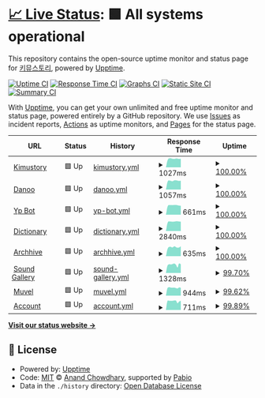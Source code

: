 # [📈 Live Status](https://uptime.kimustory.net): <!--live status--> **🟩 All systems operational**

This repository contains the open-source uptime monitor and status page for [키뮤스토리](https://kimustory.net), powered by [Upptime](https://github.com/upptime/upptime).

[![Uptime CI](https://github.com/KimuSoft/uptime/workflows/Uptime%20CI/badge.svg)](https://github.com/KimuSoft/uptime/actions?query=workflow%3A%22Uptime+CI%22)
[![Response Time CI](https://github.com/KimuSoft/uptime/workflows/Response%20Time%20CI/badge.svg)](https://github.com/KimuSoft/uptime/actions?query=workflow%3A%22Response+Time+CI%22)
[![Graphs CI](https://github.com/KimuSoft/uptime/workflows/Graphs%20CI/badge.svg)](https://github.com/KimuSoft/uptime/actions?query=workflow%3A%22Graphs+CI%22)
[![Static Site CI](https://github.com/KimuSoft/uptime/workflows/Static%20Site%20CI/badge.svg)](https://github.com/KimuSoft/uptime/actions?query=workflow%3A%22Static+Site+CI%22)
[![Summary CI](https://github.com/KimuSoft/uptime/workflows/Summary%20CI/badge.svg)](https://github.com/KimuSoft/uptime/actions?query=workflow%3A%22Summary+CI%22)

With [Upptime](https://upptime.js.org), you can get your own unlimited and free uptime monitor and status page, powered entirely by a GitHub repository. We use [Issues](https://github.com/KimuSoft/uptime/issues) as incident reports, [Actions](https://github.com/KimuSoft/uptime/actions) as uptime monitors, and [Pages](https://uptime.kimustory.net) for the status page.

<!--start: status pages-->
<!-- This summary is generated by Upptime (https://github.com/upptime/upptime) -->
<!-- Do not edit this manually, your changes will be overwritten -->
<!-- prettier-ignore -->
| URL | Status | History | Response Time | Uptime |
| --- | ------ | ------- | ------------- | ------ |
| <img alt="" src="https://icons.duckduckgo.com/ip3/kimustory.net.ico" height="13"> [Kimustory](https://kimustory.net) | 🟩 Up | [kimustory.yml](https://github.com/KimuSoft/uptime/commits/HEAD/history/kimustory.yml) | <details><summary><img alt="Response time graph" src="./graphs/kimustory/response-time-week.png" height="20"> 1027ms</summary><br><a href="https://uptime.kimustory.net/history/kimustory"><img alt="Response time 999" src="https://img.shields.io/endpoint?url=https%3A%2F%2Fraw.githubusercontent.com%2FKimuSoft%2Fuptime%2FHEAD%2Fapi%2Fkimustory%2Fresponse-time.json"></a><br><a href="https://uptime.kimustory.net/history/kimustory"><img alt="24-hour response time 1025" src="https://img.shields.io/endpoint?url=https%3A%2F%2Fraw.githubusercontent.com%2FKimuSoft%2Fuptime%2FHEAD%2Fapi%2Fkimustory%2Fresponse-time-day.json"></a><br><a href="https://uptime.kimustory.net/history/kimustory"><img alt="7-day response time 1027" src="https://img.shields.io/endpoint?url=https%3A%2F%2Fraw.githubusercontent.com%2FKimuSoft%2Fuptime%2FHEAD%2Fapi%2Fkimustory%2Fresponse-time-week.json"></a><br><a href="https://uptime.kimustory.net/history/kimustory"><img alt="30-day response time 999" src="https://img.shields.io/endpoint?url=https%3A%2F%2Fraw.githubusercontent.com%2FKimuSoft%2Fuptime%2FHEAD%2Fapi%2Fkimustory%2Fresponse-time-month.json"></a><br><a href="https://uptime.kimustory.net/history/kimustory"><img alt="1-year response time 999" src="https://img.shields.io/endpoint?url=https%3A%2F%2Fraw.githubusercontent.com%2FKimuSoft%2Fuptime%2FHEAD%2Fapi%2Fkimustory%2Fresponse-time-year.json"></a></details> | <details><summary><a href="https://uptime.kimustory.net/history/kimustory">100.00%</a></summary><a href="https://uptime.kimustory.net/history/kimustory"><img alt="All-time uptime 100.00%" src="https://img.shields.io/endpoint?url=https%3A%2F%2Fraw.githubusercontent.com%2FKimuSoft%2Fuptime%2FHEAD%2Fapi%2Fkimustory%2Fuptime.json"></a><br><a href="https://uptime.kimustory.net/history/kimustory"><img alt="24-hour uptime 100.00%" src="https://img.shields.io/endpoint?url=https%3A%2F%2Fraw.githubusercontent.com%2FKimuSoft%2Fuptime%2FHEAD%2Fapi%2Fkimustory%2Fuptime-day.json"></a><br><a href="https://uptime.kimustory.net/history/kimustory"><img alt="7-day uptime 100.00%" src="https://img.shields.io/endpoint?url=https%3A%2F%2Fraw.githubusercontent.com%2FKimuSoft%2Fuptime%2FHEAD%2Fapi%2Fkimustory%2Fuptime-week.json"></a><br><a href="https://uptime.kimustory.net/history/kimustory"><img alt="30-day uptime 100.00%" src="https://img.shields.io/endpoint?url=https%3A%2F%2Fraw.githubusercontent.com%2FKimuSoft%2Fuptime%2FHEAD%2Fapi%2Fkimustory%2Fuptime-month.json"></a><br><a href="https://uptime.kimustory.net/history/kimustory"><img alt="1-year uptime 100.00%" src="https://img.shields.io/endpoint?url=https%3A%2F%2Fraw.githubusercontent.com%2FKimuSoft%2Fuptime%2FHEAD%2Fapi%2Fkimustory%2Fuptime-year.json"></a></details>
| <img alt="" src="https://icons.duckduckgo.com/ip3/danoo.kimustory.net.ico" height="13"> [Danoo](http://danoo.kimustory.net/) | 🟩 Up | [danoo.yml](https://github.com/KimuSoft/uptime/commits/HEAD/history/danoo.yml) | <details><summary><img alt="Response time graph" src="./graphs/danoo/response-time-week.png" height="20"> 1057ms</summary><br><a href="https://uptime.kimustory.net/history/danoo"><img alt="Response time 1011" src="https://img.shields.io/endpoint?url=https%3A%2F%2Fraw.githubusercontent.com%2FKimuSoft%2Fuptime%2FHEAD%2Fapi%2Fdanoo%2Fresponse-time.json"></a><br><a href="https://uptime.kimustory.net/history/danoo"><img alt="24-hour response time 1055" src="https://img.shields.io/endpoint?url=https%3A%2F%2Fraw.githubusercontent.com%2FKimuSoft%2Fuptime%2FHEAD%2Fapi%2Fdanoo%2Fresponse-time-day.json"></a><br><a href="https://uptime.kimustory.net/history/danoo"><img alt="7-day response time 1057" src="https://img.shields.io/endpoint?url=https%3A%2F%2Fraw.githubusercontent.com%2FKimuSoft%2Fuptime%2FHEAD%2Fapi%2Fdanoo%2Fresponse-time-week.json"></a><br><a href="https://uptime.kimustory.net/history/danoo"><img alt="30-day response time 1011" src="https://img.shields.io/endpoint?url=https%3A%2F%2Fraw.githubusercontent.com%2FKimuSoft%2Fuptime%2FHEAD%2Fapi%2Fdanoo%2Fresponse-time-month.json"></a><br><a href="https://uptime.kimustory.net/history/danoo"><img alt="1-year response time 1011" src="https://img.shields.io/endpoint?url=https%3A%2F%2Fraw.githubusercontent.com%2FKimuSoft%2Fuptime%2FHEAD%2Fapi%2Fdanoo%2Fresponse-time-year.json"></a></details> | <details><summary><a href="https://uptime.kimustory.net/history/danoo">100.00%</a></summary><a href="https://uptime.kimustory.net/history/danoo"><img alt="All-time uptime 100.00%" src="https://img.shields.io/endpoint?url=https%3A%2F%2Fraw.githubusercontent.com%2FKimuSoft%2Fuptime%2FHEAD%2Fapi%2Fdanoo%2Fuptime.json"></a><br><a href="https://uptime.kimustory.net/history/danoo"><img alt="24-hour uptime 100.00%" src="https://img.shields.io/endpoint?url=https%3A%2F%2Fraw.githubusercontent.com%2FKimuSoft%2Fuptime%2FHEAD%2Fapi%2Fdanoo%2Fuptime-day.json"></a><br><a href="https://uptime.kimustory.net/history/danoo"><img alt="7-day uptime 100.00%" src="https://img.shields.io/endpoint?url=https%3A%2F%2Fraw.githubusercontent.com%2FKimuSoft%2Fuptime%2FHEAD%2Fapi%2Fdanoo%2Fuptime-week.json"></a><br><a href="https://uptime.kimustory.net/history/danoo"><img alt="30-day uptime 100.00%" src="https://img.shields.io/endpoint?url=https%3A%2F%2Fraw.githubusercontent.com%2FKimuSoft%2Fuptime%2FHEAD%2Fapi%2Fdanoo%2Fuptime-month.json"></a><br><a href="https://uptime.kimustory.net/history/danoo"><img alt="1-year uptime 100.00%" src="https://img.shields.io/endpoint?url=https%3A%2F%2Fraw.githubusercontent.com%2FKimuSoft%2Fuptime%2FHEAD%2Fapi%2Fdanoo%2Fuptime-year.json"></a></details>
| <img alt="" src="https://icons.duckduckgo.com/ip3/yp.kimustory.net.ico" height="13"> [Yp Bot](https://yp.kimustory.net/) | 🟩 Up | [yp-bot.yml](https://github.com/KimuSoft/uptime/commits/HEAD/history/yp-bot.yml) | <details><summary><img alt="Response time graph" src="./graphs/yp-bot/response-time-week.png" height="20"> 661ms</summary><br><a href="https://uptime.kimustory.net/history/yp-bot"><img alt="Response time 635" src="https://img.shields.io/endpoint?url=https%3A%2F%2Fraw.githubusercontent.com%2FKimuSoft%2Fuptime%2FHEAD%2Fapi%2Fyp-bot%2Fresponse-time.json"></a><br><a href="https://uptime.kimustory.net/history/yp-bot"><img alt="24-hour response time 625" src="https://img.shields.io/endpoint?url=https%3A%2F%2Fraw.githubusercontent.com%2FKimuSoft%2Fuptime%2FHEAD%2Fapi%2Fyp-bot%2Fresponse-time-day.json"></a><br><a href="https://uptime.kimustory.net/history/yp-bot"><img alt="7-day response time 661" src="https://img.shields.io/endpoint?url=https%3A%2F%2Fraw.githubusercontent.com%2FKimuSoft%2Fuptime%2FHEAD%2Fapi%2Fyp-bot%2Fresponse-time-week.json"></a><br><a href="https://uptime.kimustory.net/history/yp-bot"><img alt="30-day response time 635" src="https://img.shields.io/endpoint?url=https%3A%2F%2Fraw.githubusercontent.com%2FKimuSoft%2Fuptime%2FHEAD%2Fapi%2Fyp-bot%2Fresponse-time-month.json"></a><br><a href="https://uptime.kimustory.net/history/yp-bot"><img alt="1-year response time 635" src="https://img.shields.io/endpoint?url=https%3A%2F%2Fraw.githubusercontent.com%2FKimuSoft%2Fuptime%2FHEAD%2Fapi%2Fyp-bot%2Fresponse-time-year.json"></a></details> | <details><summary><a href="https://uptime.kimustory.net/history/yp-bot">100.00%</a></summary><a href="https://uptime.kimustory.net/history/yp-bot"><img alt="All-time uptime 100.00%" src="https://img.shields.io/endpoint?url=https%3A%2F%2Fraw.githubusercontent.com%2FKimuSoft%2Fuptime%2FHEAD%2Fapi%2Fyp-bot%2Fuptime.json"></a><br><a href="https://uptime.kimustory.net/history/yp-bot"><img alt="24-hour uptime 100.00%" src="https://img.shields.io/endpoint?url=https%3A%2F%2Fraw.githubusercontent.com%2FKimuSoft%2Fuptime%2FHEAD%2Fapi%2Fyp-bot%2Fuptime-day.json"></a><br><a href="https://uptime.kimustory.net/history/yp-bot"><img alt="7-day uptime 100.00%" src="https://img.shields.io/endpoint?url=https%3A%2F%2Fraw.githubusercontent.com%2FKimuSoft%2Fuptime%2FHEAD%2Fapi%2Fyp-bot%2Fuptime-week.json"></a><br><a href="https://uptime.kimustory.net/history/yp-bot"><img alt="30-day uptime 100.00%" src="https://img.shields.io/endpoint?url=https%3A%2F%2Fraw.githubusercontent.com%2FKimuSoft%2Fuptime%2FHEAD%2Fapi%2Fyp-bot%2Fuptime-month.json"></a><br><a href="https://uptime.kimustory.net/history/yp-bot"><img alt="1-year uptime 100.00%" src="https://img.shields.io/endpoint?url=https%3A%2F%2Fraw.githubusercontent.com%2FKimuSoft%2Fuptime%2FHEAD%2Fapi%2Fyp-bot%2Fuptime-year.json"></a></details>
| <img alt="" src="https://icons.duckduckgo.com/ip3/dict.kimustory.net.ico" height="13"> [Dictionary](https://dict.kimustory.net/) | 🟩 Up | [dictionary.yml](https://github.com/KimuSoft/uptime/commits/HEAD/history/dictionary.yml) | <details><summary><img alt="Response time graph" src="./graphs/dictionary/response-time-week.png" height="20"> 2840ms</summary><br><a href="https://uptime.kimustory.net/history/dictionary"><img alt="Response time 2786" src="https://img.shields.io/endpoint?url=https%3A%2F%2Fraw.githubusercontent.com%2FKimuSoft%2Fuptime%2FHEAD%2Fapi%2Fdictionary%2Fresponse-time.json"></a><br><a href="https://uptime.kimustory.net/history/dictionary"><img alt="24-hour response time 2806" src="https://img.shields.io/endpoint?url=https%3A%2F%2Fraw.githubusercontent.com%2FKimuSoft%2Fuptime%2FHEAD%2Fapi%2Fdictionary%2Fresponse-time-day.json"></a><br><a href="https://uptime.kimustory.net/history/dictionary"><img alt="7-day response time 2840" src="https://img.shields.io/endpoint?url=https%3A%2F%2Fraw.githubusercontent.com%2FKimuSoft%2Fuptime%2FHEAD%2Fapi%2Fdictionary%2Fresponse-time-week.json"></a><br><a href="https://uptime.kimustory.net/history/dictionary"><img alt="30-day response time 2786" src="https://img.shields.io/endpoint?url=https%3A%2F%2Fraw.githubusercontent.com%2FKimuSoft%2Fuptime%2FHEAD%2Fapi%2Fdictionary%2Fresponse-time-month.json"></a><br><a href="https://uptime.kimustory.net/history/dictionary"><img alt="1-year response time 2786" src="https://img.shields.io/endpoint?url=https%3A%2F%2Fraw.githubusercontent.com%2FKimuSoft%2Fuptime%2FHEAD%2Fapi%2Fdictionary%2Fresponse-time-year.json"></a></details> | <details><summary><a href="https://uptime.kimustory.net/history/dictionary">100.00%</a></summary><a href="https://uptime.kimustory.net/history/dictionary"><img alt="All-time uptime 100.00%" src="https://img.shields.io/endpoint?url=https%3A%2F%2Fraw.githubusercontent.com%2FKimuSoft%2Fuptime%2FHEAD%2Fapi%2Fdictionary%2Fuptime.json"></a><br><a href="https://uptime.kimustory.net/history/dictionary"><img alt="24-hour uptime 100.00%" src="https://img.shields.io/endpoint?url=https%3A%2F%2Fraw.githubusercontent.com%2FKimuSoft%2Fuptime%2FHEAD%2Fapi%2Fdictionary%2Fuptime-day.json"></a><br><a href="https://uptime.kimustory.net/history/dictionary"><img alt="7-day uptime 100.00%" src="https://img.shields.io/endpoint?url=https%3A%2F%2Fraw.githubusercontent.com%2FKimuSoft%2Fuptime%2FHEAD%2Fapi%2Fdictionary%2Fuptime-week.json"></a><br><a href="https://uptime.kimustory.net/history/dictionary"><img alt="30-day uptime 100.00%" src="https://img.shields.io/endpoint?url=https%3A%2F%2Fraw.githubusercontent.com%2FKimuSoft%2Fuptime%2FHEAD%2Fapi%2Fdictionary%2Fuptime-month.json"></a><br><a href="https://uptime.kimustory.net/history/dictionary"><img alt="1-year uptime 100.00%" src="https://img.shields.io/endpoint?url=https%3A%2F%2Fraw.githubusercontent.com%2FKimuSoft%2Fuptime%2FHEAD%2Fapi%2Fdictionary%2Fuptime-year.json"></a></details>
| <img alt="" src="https://icons.duckduckgo.com/ip3/archhive.kimustory.net.ico" height="13"> [Archhive](https://archhive.kimustory.net/) | 🟩 Up | [archhive.yml](https://github.com/KimuSoft/uptime/commits/HEAD/history/archhive.yml) | <details><summary><img alt="Response time graph" src="./graphs/archhive/response-time-week.png" height="20"> 635ms</summary><br><a href="https://uptime.kimustory.net/history/archhive"><img alt="Response time 609" src="https://img.shields.io/endpoint?url=https%3A%2F%2Fraw.githubusercontent.com%2FKimuSoft%2Fuptime%2FHEAD%2Fapi%2Farchhive%2Fresponse-time.json"></a><br><a href="https://uptime.kimustory.net/history/archhive"><img alt="24-hour response time 690" src="https://img.shields.io/endpoint?url=https%3A%2F%2Fraw.githubusercontent.com%2FKimuSoft%2Fuptime%2FHEAD%2Fapi%2Farchhive%2Fresponse-time-day.json"></a><br><a href="https://uptime.kimustory.net/history/archhive"><img alt="7-day response time 635" src="https://img.shields.io/endpoint?url=https%3A%2F%2Fraw.githubusercontent.com%2FKimuSoft%2Fuptime%2FHEAD%2Fapi%2Farchhive%2Fresponse-time-week.json"></a><br><a href="https://uptime.kimustory.net/history/archhive"><img alt="30-day response time 609" src="https://img.shields.io/endpoint?url=https%3A%2F%2Fraw.githubusercontent.com%2FKimuSoft%2Fuptime%2FHEAD%2Fapi%2Farchhive%2Fresponse-time-month.json"></a><br><a href="https://uptime.kimustory.net/history/archhive"><img alt="1-year response time 609" src="https://img.shields.io/endpoint?url=https%3A%2F%2Fraw.githubusercontent.com%2FKimuSoft%2Fuptime%2FHEAD%2Fapi%2Farchhive%2Fresponse-time-year.json"></a></details> | <details><summary><a href="https://uptime.kimustory.net/history/archhive">100.00%</a></summary><a href="https://uptime.kimustory.net/history/archhive"><img alt="All-time uptime 100.00%" src="https://img.shields.io/endpoint?url=https%3A%2F%2Fraw.githubusercontent.com%2FKimuSoft%2Fuptime%2FHEAD%2Fapi%2Farchhive%2Fuptime.json"></a><br><a href="https://uptime.kimustory.net/history/archhive"><img alt="24-hour uptime 100.00%" src="https://img.shields.io/endpoint?url=https%3A%2F%2Fraw.githubusercontent.com%2FKimuSoft%2Fuptime%2FHEAD%2Fapi%2Farchhive%2Fuptime-day.json"></a><br><a href="https://uptime.kimustory.net/history/archhive"><img alt="7-day uptime 100.00%" src="https://img.shields.io/endpoint?url=https%3A%2F%2Fraw.githubusercontent.com%2FKimuSoft%2Fuptime%2FHEAD%2Fapi%2Farchhive%2Fuptime-week.json"></a><br><a href="https://uptime.kimustory.net/history/archhive"><img alt="30-day uptime 100.00%" src="https://img.shields.io/endpoint?url=https%3A%2F%2Fraw.githubusercontent.com%2FKimuSoft%2Fuptime%2FHEAD%2Fapi%2Farchhive%2Fuptime-month.json"></a><br><a href="https://uptime.kimustory.net/history/archhive"><img alt="1-year uptime 100.00%" src="https://img.shields.io/endpoint?url=https%3A%2F%2Fraw.githubusercontent.com%2FKimuSoft%2Fuptime%2FHEAD%2Fapi%2Farchhive%2Fuptime-year.json"></a></details>
| <img alt="" src="https://icons.duckduckgo.com/ip3/music.kimustory.net.ico" height="13"> [Sound Gallery](https://music.kimustory.net/) | 🟩 Up | [sound-gallery.yml](https://github.com/KimuSoft/uptime/commits/HEAD/history/sound-gallery.yml) | <details><summary><img alt="Response time graph" src="./graphs/sound-gallery/response-time-week.png" height="20"> 1328ms</summary><br><a href="https://uptime.kimustory.net/history/sound-gallery"><img alt="Response time 1300" src="https://img.shields.io/endpoint?url=https%3A%2F%2Fraw.githubusercontent.com%2FKimuSoft%2Fuptime%2FHEAD%2Fapi%2Fsound-gallery%2Fresponse-time.json"></a><br><a href="https://uptime.kimustory.net/history/sound-gallery"><img alt="24-hour response time 1257" src="https://img.shields.io/endpoint?url=https%3A%2F%2Fraw.githubusercontent.com%2FKimuSoft%2Fuptime%2FHEAD%2Fapi%2Fsound-gallery%2Fresponse-time-day.json"></a><br><a href="https://uptime.kimustory.net/history/sound-gallery"><img alt="7-day response time 1328" src="https://img.shields.io/endpoint?url=https%3A%2F%2Fraw.githubusercontent.com%2FKimuSoft%2Fuptime%2FHEAD%2Fapi%2Fsound-gallery%2Fresponse-time-week.json"></a><br><a href="https://uptime.kimustory.net/history/sound-gallery"><img alt="30-day response time 1300" src="https://img.shields.io/endpoint?url=https%3A%2F%2Fraw.githubusercontent.com%2FKimuSoft%2Fuptime%2FHEAD%2Fapi%2Fsound-gallery%2Fresponse-time-month.json"></a><br><a href="https://uptime.kimustory.net/history/sound-gallery"><img alt="1-year response time 1300" src="https://img.shields.io/endpoint?url=https%3A%2F%2Fraw.githubusercontent.com%2FKimuSoft%2Fuptime%2FHEAD%2Fapi%2Fsound-gallery%2Fresponse-time-year.json"></a></details> | <details><summary><a href="https://uptime.kimustory.net/history/sound-gallery">99.70%</a></summary><a href="https://uptime.kimustory.net/history/sound-gallery"><img alt="All-time uptime 99.86%" src="https://img.shields.io/endpoint?url=https%3A%2F%2Fraw.githubusercontent.com%2FKimuSoft%2Fuptime%2FHEAD%2Fapi%2Fsound-gallery%2Fuptime.json"></a><br><a href="https://uptime.kimustory.net/history/sound-gallery"><img alt="24-hour uptime 97.88%" src="https://img.shields.io/endpoint?url=https%3A%2F%2Fraw.githubusercontent.com%2FKimuSoft%2Fuptime%2FHEAD%2Fapi%2Fsound-gallery%2Fuptime-day.json"></a><br><a href="https://uptime.kimustory.net/history/sound-gallery"><img alt="7-day uptime 99.70%" src="https://img.shields.io/endpoint?url=https%3A%2F%2Fraw.githubusercontent.com%2FKimuSoft%2Fuptime%2FHEAD%2Fapi%2Fsound-gallery%2Fuptime-week.json"></a><br><a href="https://uptime.kimustory.net/history/sound-gallery"><img alt="30-day uptime 99.86%" src="https://img.shields.io/endpoint?url=https%3A%2F%2Fraw.githubusercontent.com%2FKimuSoft%2Fuptime%2FHEAD%2Fapi%2Fsound-gallery%2Fuptime-month.json"></a><br><a href="https://uptime.kimustory.net/history/sound-gallery"><img alt="1-year uptime 99.86%" src="https://img.shields.io/endpoint?url=https%3A%2F%2Fraw.githubusercontent.com%2FKimuSoft%2Fuptime%2FHEAD%2Fapi%2Fsound-gallery%2Fuptime-year.json"></a></details>
| <img alt="" src="https://icons.duckduckgo.com/ip3/muvel.app.ico" height="13"> [Muvel](https://muvel.app) | 🟩 Up | [muvel.yml](https://github.com/KimuSoft/uptime/commits/HEAD/history/muvel.yml) | <details><summary><img alt="Response time graph" src="./graphs/muvel/response-time-week.png" height="20"> 944ms</summary><br><a href="https://uptime.kimustory.net/history/muvel"><img alt="Response time 948" src="https://img.shields.io/endpoint?url=https%3A%2F%2Fraw.githubusercontent.com%2FKimuSoft%2Fuptime%2FHEAD%2Fapi%2Fmuvel%2Fresponse-time.json"></a><br><a href="https://uptime.kimustory.net/history/muvel"><img alt="24-hour response time 929" src="https://img.shields.io/endpoint?url=https%3A%2F%2Fraw.githubusercontent.com%2FKimuSoft%2Fuptime%2FHEAD%2Fapi%2Fmuvel%2Fresponse-time-day.json"></a><br><a href="https://uptime.kimustory.net/history/muvel"><img alt="7-day response time 944" src="https://img.shields.io/endpoint?url=https%3A%2F%2Fraw.githubusercontent.com%2FKimuSoft%2Fuptime%2FHEAD%2Fapi%2Fmuvel%2Fresponse-time-week.json"></a><br><a href="https://uptime.kimustory.net/history/muvel"><img alt="30-day response time 948" src="https://img.shields.io/endpoint?url=https%3A%2F%2Fraw.githubusercontent.com%2FKimuSoft%2Fuptime%2FHEAD%2Fapi%2Fmuvel%2Fresponse-time-month.json"></a><br><a href="https://uptime.kimustory.net/history/muvel"><img alt="1-year response time 948" src="https://img.shields.io/endpoint?url=https%3A%2F%2Fraw.githubusercontent.com%2FKimuSoft%2Fuptime%2FHEAD%2Fapi%2Fmuvel%2Fresponse-time-year.json"></a></details> | <details><summary><a href="https://uptime.kimustory.net/history/muvel">99.62%</a></summary><a href="https://uptime.kimustory.net/history/muvel"><img alt="All-time uptime 99.83%" src="https://img.shields.io/endpoint?url=https%3A%2F%2Fraw.githubusercontent.com%2FKimuSoft%2Fuptime%2FHEAD%2Fapi%2Fmuvel%2Fuptime.json"></a><br><a href="https://uptime.kimustory.net/history/muvel"><img alt="24-hour uptime 97.33%" src="https://img.shields.io/endpoint?url=https%3A%2F%2Fraw.githubusercontent.com%2FKimuSoft%2Fuptime%2FHEAD%2Fapi%2Fmuvel%2Fuptime-day.json"></a><br><a href="https://uptime.kimustory.net/history/muvel"><img alt="7-day uptime 99.62%" src="https://img.shields.io/endpoint?url=https%3A%2F%2Fraw.githubusercontent.com%2FKimuSoft%2Fuptime%2FHEAD%2Fapi%2Fmuvel%2Fuptime-week.json"></a><br><a href="https://uptime.kimustory.net/history/muvel"><img alt="30-day uptime 99.83%" src="https://img.shields.io/endpoint?url=https%3A%2F%2Fraw.githubusercontent.com%2FKimuSoft%2Fuptime%2FHEAD%2Fapi%2Fmuvel%2Fuptime-month.json"></a><br><a href="https://uptime.kimustory.net/history/muvel"><img alt="1-year uptime 99.83%" src="https://img.shields.io/endpoint?url=https%3A%2F%2Fraw.githubusercontent.com%2FKimuSoft%2Fuptime%2FHEAD%2Fapi%2Fmuvel%2Fuptime-year.json"></a></details>
| <img alt="" src="https://icons.duckduckgo.com/ip3/accounts.kimustory.net.ico" height="13"> [Account](https://accounts.kimustory.net) | 🟩 Up | [account.yml](https://github.com/KimuSoft/uptime/commits/HEAD/history/account.yml) | <details><summary><img alt="Response time graph" src="./graphs/account/response-time-week.png" height="20"> 711ms</summary><br><a href="https://uptime.kimustory.net/history/account"><img alt="Response time 690" src="https://img.shields.io/endpoint?url=https%3A%2F%2Fraw.githubusercontent.com%2FKimuSoft%2Fuptime%2FHEAD%2Fapi%2Faccount%2Fresponse-time.json"></a><br><a href="https://uptime.kimustory.net/history/account"><img alt="24-hour response time 648" src="https://img.shields.io/endpoint?url=https%3A%2F%2Fraw.githubusercontent.com%2FKimuSoft%2Fuptime%2FHEAD%2Fapi%2Faccount%2Fresponse-time-day.json"></a><br><a href="https://uptime.kimustory.net/history/account"><img alt="7-day response time 711" src="https://img.shields.io/endpoint?url=https%3A%2F%2Fraw.githubusercontent.com%2FKimuSoft%2Fuptime%2FHEAD%2Fapi%2Faccount%2Fresponse-time-week.json"></a><br><a href="https://uptime.kimustory.net/history/account"><img alt="30-day response time 690" src="https://img.shields.io/endpoint?url=https%3A%2F%2Fraw.githubusercontent.com%2FKimuSoft%2Fuptime%2FHEAD%2Fapi%2Faccount%2Fresponse-time-month.json"></a><br><a href="https://uptime.kimustory.net/history/account"><img alt="1-year response time 690" src="https://img.shields.io/endpoint?url=https%3A%2F%2Fraw.githubusercontent.com%2FKimuSoft%2Fuptime%2FHEAD%2Fapi%2Faccount%2Fresponse-time-year.json"></a></details> | <details><summary><a href="https://uptime.kimustory.net/history/account">99.89%</a></summary><a href="https://uptime.kimustory.net/history/account"><img alt="All-time uptime 99.86%" src="https://img.shields.io/endpoint?url=https%3A%2F%2Fraw.githubusercontent.com%2FKimuSoft%2Fuptime%2FHEAD%2Fapi%2Faccount%2Fuptime.json"></a><br><a href="https://uptime.kimustory.net/history/account"><img alt="24-hour uptime 99.23%" src="https://img.shields.io/endpoint?url=https%3A%2F%2Fraw.githubusercontent.com%2FKimuSoft%2Fuptime%2FHEAD%2Fapi%2Faccount%2Fuptime-day.json"></a><br><a href="https://uptime.kimustory.net/history/account"><img alt="7-day uptime 99.89%" src="https://img.shields.io/endpoint?url=https%3A%2F%2Fraw.githubusercontent.com%2FKimuSoft%2Fuptime%2FHEAD%2Fapi%2Faccount%2Fuptime-week.json"></a><br><a href="https://uptime.kimustory.net/history/account"><img alt="30-day uptime 99.86%" src="https://img.shields.io/endpoint?url=https%3A%2F%2Fraw.githubusercontent.com%2FKimuSoft%2Fuptime%2FHEAD%2Fapi%2Faccount%2Fuptime-month.json"></a><br><a href="https://uptime.kimustory.net/history/account"><img alt="1-year uptime 99.86%" src="https://img.shields.io/endpoint?url=https%3A%2F%2Fraw.githubusercontent.com%2FKimuSoft%2Fuptime%2FHEAD%2Fapi%2Faccount%2Fuptime-year.json"></a></details>

<!--end: status pages-->

[**Visit our status website →**](https://uptime.kimustory.net)

## 📄 License

- Powered by: [Upptime](https://github.com/upptime/upptime)
- Code: [MIT](./LICENSE) © [Anand Chowdhary](https://anandchowdhary.com), supported by [Pabio](https://pabio.com)
- Data in the `./history` directory: [Open Database License](https://opendatacommons.org/licenses/odbl/1-0/)
